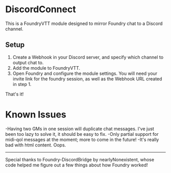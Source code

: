 # DiscordConnect
This is a FoundryVTT module designed to mirror Foundry chat to a Discord channel.

## Setup
1. Create a Webhook in your Discord server, and specify which channel to output chat to.
2. Add the module to FoundryVTT.
3. Open Foundry and configure the module settings. You will need your invite link for the foundry session, as well as the Webhook URL created in step 1.

That's it!

# Known Issues
-Having two GMs in one session will duplicate chat messages. I've just been too lazy to solve it, it should be easy to fix.
-Only partial support for midi-qol messages at the moment; more to come in the future!
-It's really bad with html content. Oops.

--------------------------------------------------

Special thanks to Foundry-DiscordBridge by nearlyNonexistent, whose code helped me figure out a few things about how Foundry worked!
